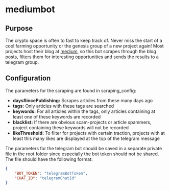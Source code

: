 # mediumbot

## Purpose

The crypto space is often to fast to keep track of. Never miss the start of a cool farming opportunity or the genesis group of a new project again! 
Most projects host their blog at [medium](https://medium.com/.com/), so this bot scrapes through the blog posts, filters them for interesting opportunities and sends the results to a telegram group.

## Configuration

The parameters for the scraping are found in scraping_config:
* **daysSincePublishing:** Scrapes articles from these many days ago
* **tags:** Only articles with these tags are searched
* **keywords:** For all articles within the tags, only articles containing at least one of these keywords are recorded
* **blacklist:** If there are obvious scam-projects or article spammers, project containing these keywords will not be recorded
* **likeThreshold:** To filter for projects with certain traction, projects with at least this many likes are displayed at the top of the telegram message

The parameters for the telegram bot should be saved in a separate private file in the root folder since especially the bot token should not be shared. The file should have the following format:
```json
{
    "BOT_TOKEN": "telegramBotToken",
    "CHAT_ID": "telegramChatId"
}
```
